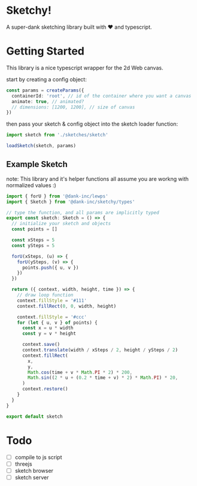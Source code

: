 # Sketchy!

A super-dank sketching library built with ♥ and typescript.

# Getting Started

This library is a nice typescript wrapper for the 2d Web canvas.

start by creating a config object:

```ts
const params = createParams({
  containerId: 'root', // id of the container where you want a canvas
  animate: true, // animated?
  // dimensions: [1200, 1200], // size of canvas
})
```

then pass your sketch & config object into the sketch loader function:

```ts
import sketch from './sketches/sketch'

loadSketch(sketch, params)
```

## Example Sketch

note: This library and it's helper functions all assume you are workng with normalized values :)

```ts
import { forU } from '@dank-inc/lewps'
import { Sketch } from '@dank-inc/sketchy/types'

// type the function, and all params are implicitly typed
export const sketch: Sketch = () => {
  // initialize your sketch and objects
  const points = []

  const xSteps = 5
  const ySteps = 5

  forU(xSteps, (u) => {
    forU(ySteps, (v) => {
      points.push({ u, v })
    })
  })

  return ({ context, width, height, time }) => {
    // draw loop function
    context.fillStyle = '#111'
    context.fillRect(0, 0, width, height)

    context.fillStyle = '#ccc'
    for (let { u, v } of points) {
      const x = u * width
      const y = v * height

      context.save()
      context.translate(width / xSteps / 2, height / ySteps / 2)
      context.fillRect(
        x,
        y,
        Math.cos(time + v * Math.PI * 2) * 200,
        Math.sin((2 * u + (0.2 * time + v) * 2) * Math.PI) * 20,
      )
      context.restore()
    }
  }
}

export default sketch
```

# Todo

- [ ] compile to js script
- [ ] threejs
- [ ] sketch browser
- [ ] sketch server
